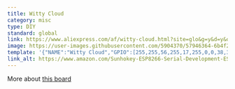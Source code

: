 ```yaml
---
title: Witty Cloud
category: misc
type: DIY
standard: global
link: https://www.aliexpress.com/af/witty-cloud.html?site=glo&g=y&d=y&origin=n&spm=2114.search0604.0.0.1e943181ijfCjr&filterCat=400103%2C153713&jump=afs&groupsort=1&SortType=price_asc&SearchText=witty+cloud&initiative_id=SB_20190517094810&isViewCP=y
image: https://user-images.githubusercontent.com/5904370/57946364-6b4f2d00-78dc-11e9-897c-0e5ec0d74860.png
template: '{"NAME":"Witty Cloud","GPIO":[255,255,56,255,17,255,0,0,38,39,255,37,255],"FLAG":1,"BASE":32}' 
link_alt: https://www.amazon.com/Sunhokey-ESP8266-Serial-Development-ESP-12F/dp/B07BRNQHC1
---
```


More about [this board](https://yoursunny.com/t/2016/WittyCloud-first/)
